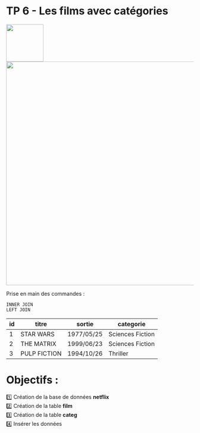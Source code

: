 # TP 6 - Les films avec catégories
<img src="../../img/six.webp" width="100">
<img src="../../img/05/film_categ.svg" width="600">
  
Prise en main des commandes :  
  
<code>INNER JOIN</code>    
<code>LEFT JOIN</code> 

| id | titre | sortie | categorie |
|---|---|---|---|
| 1 | STAR WARS | 1977/05/25 | Sciences Fiction |
| 2 | THE MATRIX | 1999/06/23 | Sciences Fiction |
| 3 | PULP FICTION | 1994/10/26 | Thriller |

# Objectifs :
:one: Création de la base de données **netflix**  
:two: Création de la table **film**  
:three: Création de la table **categ**  
:four: Insérer  les données  